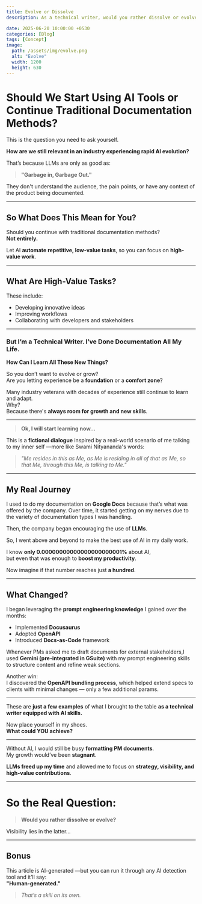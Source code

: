 ```yaml
---
title: Evolve or Dissolve
description: As a technical writer, would you rather dissolve or evolve?

date: 2025-06-20 10:00:00 +0530
categories: [Blog]
tags: [Concept]
image:
  path: /assets/img/evolve.png
  alt: "Evolve"
  width: 1200
  height: 630
---
```


# Should We Start Using AI Tools or Continue Traditional Documentation Methods?

This is the question you need to ask yourself.

**How are we still relevant in an industry experiencing rapid AI evolution?**

That’s because LLMs are only as good as:  
> **"Garbage in, Garbage Out."**

They don't understand the audience, the pain points, or have any context of the product being documented.

---

## So What Does This Mean for You?

Should you continue with traditional documentation methods?  
**Not entirely.**

Let AI **automate repetitive, low-value tasks**, so you can focus on **high-value work**.

---

## What Are High-Value Tasks?

These include:

- Developing innovative ideas  
- Improving workflows  
- Collaborating with developers and stakeholders

---

### But I’m a Technical Writer. I’ve Done Documentation All My Life.  
**How Can I Learn All These New Things?**

So you don’t want to evolve or grow?  
Are you letting experience be a **foundation** or a **comfort zone**?

Many industry veterans with decades of experience still continue to learn and adapt.  
Why?  
Because there's **always room for growth and new skills**.

---

> **Ok, I will start learning now...**

This is a **fictional dialogue** inspired by a real-world scenario of me talking to my inner self —more like Swami Nityananda's words:

> _"Me resides in this as Me, as Me is residing in all of that as Me, so that Me, through this Me, is talking to Me."_

---

## My Real Journey

I used to do my documentation on **Google Docs** because that’s what was offered by the company. Over time, it started getting on my nerves due to the variety of documentation types I was handling.

Then, the company began encouraging the use of **LLMs**.

So, I went above and beyond to make the best use of AI in my daily work.

I know **only 0.00000000000000000000001%** about AI,  
but even that was enough to **boost my productivity**.

Now imagine if that number reaches just **a hundred**.

---

## What Changed?

I began leveraging the **prompt engineering knowledge** I gained over the months:

- Implemented **Docusaurus**  
- Adopted **OpenAPI**  
- Introduced **Docs-as-Code** framework

Whenever PMs asked me to draft documents for external stakeholders,I used **Gemini (pre-integrated in GSuite)** with my prompt engineering skills  
to structure content and refine weak sections.

Another win:  
I discovered the **OpenAPI bundling process**, which helped extend specs to clients with minimal changes — only a few additional params.

---

These are **just a few examples** of what I brought to the table **as a technical writer equipped with AI skills.**

Now place yourself in my shoes.  
**What could YOU achieve?**

---

Without AI, I would still be busy **formatting PM documents**.  
My growth would’ve been **stagnant**.

**LLMs freed up my time** and allowed me to focus on **strategy, visibility, and high-value contributions**.

---

# So the Real Question:

> **Would you rather dissolve or evolve?**

Visibility lies in the latter...

---

## Bonus

This article is AI-generated —but you can run it through any AI detection tool and it’ll say:  
**"Human-generated."**

> _That’s a skill on its own._

